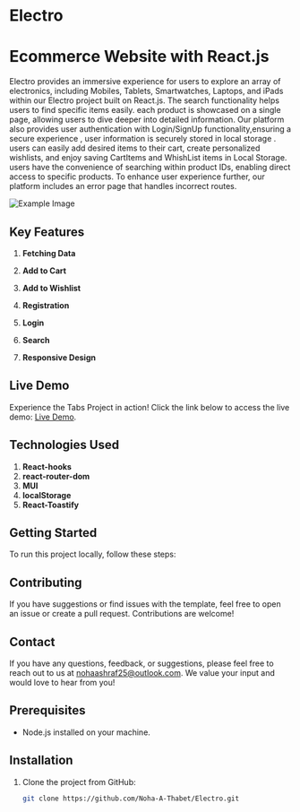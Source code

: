 # Electro
# Ecommerce Website with React.js

Electro provides an immersive experience for users to explore an array of electronics, including Mobiles, Tablets, Smartwatches, Laptops, and iPads within our Electro project built on React.js.
The search functionality helps users to find specific items easily. each product is showcased on a single page, allowing users to dive deeper into detailed information.
Our platform also provides user authentication with Login/SignUp functionality,ensuring a secure experience , user information is securely stored in local storage .
users can easily add desired items to their cart, create personalized wishlists, and enjoy  saving CartItems and WhishList items in Local Storage. 
users have the convenience of searching within product IDs, enabling direct access to specific products. 
To enhance user experience further, our platform includes an error page that handles incorrect routes.

![Example Image](https://drive.google.com/uc?export=download&id=1idSwDEIrL1FxmM6dyEkwgJf6Tx5inwzH)



## Key Features

1. **Fetching Data**

2. **Add to Cart**

3. **Add to Wishlist**
   
4. **Registration**

5. **Login** 

6. **Search**
   
7. **Responsive Design**


## Live Demo 
Experience the Tabs Project in action! Click the link below to access the live demo:  [Live Demo](https://electro-flame.vercel.app/).

## Technologies Used 
1. **React-hooks**
2. **react-router-dom**
3. **MUI**
4. **localStorage**
5. **React-Toastify**

## Getting Started

To run this project locally, follow these steps:

## Contributing
If you have suggestions or find issues with the template, feel free to open an issue or create a pull request. Contributions are welcome!

## Contact
If you have any questions, feedback, or suggestions, please feel free to reach out to us at nohaashraf25@outlook.com. We value your input and would love to hear from you!

## Prerequisites
- Node.js installed on your machine.

## Installation
1. Clone the project from GitHub:
   ```bash
   git clone https://github.com/Noha-A-Thabet/Electro.git

